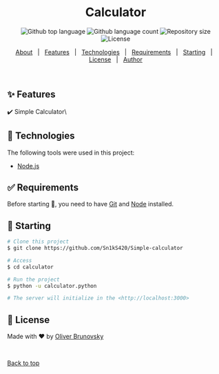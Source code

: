 <div align="center" id="top"> 

  &#xa0;

  <!-- <a href="https://calculator.netlify.app">Demo</a> -->
</div>

<h1 align="center">Calculator</h1>

<p align="center">
  <img alt="Github top language" src="https://img.shields.io/github/languages/top/Simple-calculator/calculator?color=56BEB8">

  <img alt="Github language count" src="https://img.shields.io/github/languages/count/Simple-calculator/calculator?color=56BEB8">

  <img alt="Repository size" src="https://img.shields.io/github/repo-size/Simple-calculator/calculator?color=56BEB8">

  <img alt="License" src="https://img.shields.io/github/license/Simple-calculator/calculator?color=56BEB8">

  <!-- <img alt="Github issues" src="https://img.shields.io/github/issues/Simple-calculator/calculator?color=56BEB8" /> -->

  <!-- <img alt="Github forks" src="https://img.shields.io/github/forks/Simple-calculator/calculator?color=56BEB8" /> -->

  <!-- <img alt="Github stars" src="https://img.shields.io/github/stars/Simple-calculator/calculator?color=56BEB8" /> -->
</p>

<!-- Status -->

<!-- <h4 align="center"> 
	🚧  Calculator 🚀 Under construction...  🚧
</h4> 

<hr> -->

<p align="center">
  <a href="#dart-about">About</a> &#xa0; | &#xa0; 
  <a href="#sparkles-features">Features</a> &#xa0; | &#xa0;
  <a href="#rocket-technologies">Technologies</a> &#xa0; | &#xa0;
  <a href="#white_check_mark-requirements">Requirements</a> &#xa0; | &#xa0;
  <a href="#checkered_flag-starting">Starting</a> &#xa0; | &#xa0;
  <a href="#memo-license">License</a> &#xa0; | &#xa0;
  <a href="https://github.com/{{YOUR_GITHUB_USERNAME}}" target="_blank">Author</a>
</p>

<br>

## :sparkles: Features ##

:heavy_check_mark: Simple Calculator\

## :rocket: Technologies ##

The following tools were used in this project:

- [Node.js](https://nodejs.org/en/)

## :white_check_mark: Requirements ##

Before starting :checkered_flag:, you need to have [Git](https://git-scm.com) and [Node](https://nodejs.org/en/) installed.

## :checkered_flag: Starting ##

```bash
# Clone this project
$ git clone https://github.com/Sn1kS420/Simple-calculator

# Access
$ cd calculator

# Run the project
$ python -u calculator.python

# The server will initialize in the <http://localhost:3000>
```

## :memo: License ##

Made with :heart: by <a href="https://github.com/Simple-calculator" target="_blank">Oliver Brunovsky</a>

&#xa0;

<a href="#top">Back to top</a>
